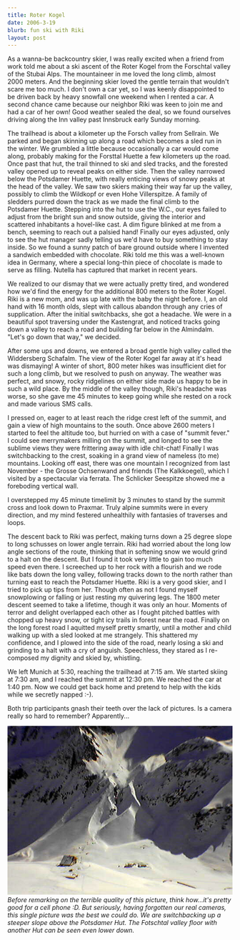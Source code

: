 ```yaml
---
title: Roter Kogel
date: 2006-3-19
blurb: fun ski with Riki
layout: post
---
```


As a wanna-be backcountry skier, I was really excited when a friend from work told me about a ski ascent of the Roter Kogel from the Forschtal valley of the Stubai Alps. The mountaineer in me loved the long climb, almost 2000 meters. And the beginning skier loved the gentle terrain that wouldn't scare me too much. I don't own a car yet, so I was keenly disappointed to be driven back by heavy snowfall one weekend when I rented a car. A second chance came because our neighbor Riki was keen to join me and had a car of her own! Good weather sealed the deal, so we found ourselves driving along the Inn valley past Innsbruck early Sunday morning.


The trailhead is about a kilometer up the Forsch valley from Sellrain. We parked and began skinning up along a road which becomes a sled run in the winter. We grumbled a little because occasionally a car would come along, probably making for the Forsttal Huette a few kilometers up the road. Once past that hut, the trail thinned to ski and sled tracks, and the forested valley opened up to reveal peaks on either side. Then the valley narrowed below the Potsdamer Huette, with really enticing views of snowy peaks at the head of the valley. We saw two skiers making their way far up the valley, possibly to climb the Wildkopf or even Hohe Villerspitze. A family of sledders purred down the track as we made the final climb to the Potsdamer Huette. Stepping into the hut to use the W.C., our eyes failed to adjust from the bright sun and snow outside, giving the interior and scattered inhabitants a hovel-like cast. A dim figure blinked at me from a bench, seeming to reach out a palsied hand! Finally our eyes adjusted, only to see the hut manager sadly telling us we'd have to buy something to stay inside. So we found a sunny patch of bare ground outside where I invented a sandwich embedded with chocolate. Riki told me this was a well-known idea in Germany, where a special long-thin piece of chocolate is made to serve as filling. Nutella has captured that market in recent years.


We realized to our dismay that we were actually pretty tired, and wondered how we'd find the energy for the additional 800 meters to the Roter Kogel. Riki is a new mom, and was up late with the baby the night before. I, an old hand with 16 month olds, slept with callous abandon through any cries of supplication. After the initial switchbacks, she got a headache. We were in a beautiful spot traversing under the Kastengrat, and noticed tracks going down a valley to reach a road and building far below in the Almindalm. "Let's go down that way," we decided.


After some ups and downs, we entered a broad gentle high valley called the Widdersberg Schafalm. The view of the Roter Kogel far away at it's head was dismaying! A winter of short, 800 meter hikes was insufficient diet for such a long climb, but we resolved to push on anyway. The weather was perfect, and snowy, rocky ridgelines on either side made us happy to be in such a wild place. By the middle of the valley though, Riki's headache was worse, so she gave me 45 minutes to keep going while she rested on a rock and made various SMS calls.


I pressed on, eager to at least reach the ridge crest left of the summit, and gain a view of high mountains to the south. Once above 2600 meters I started to feel the altitude too, but hurried on with a case of "summit fever." I could see merrymakers milling on the summit, and longed to see the sublime views they were frittering away with idle chit-chat! Finally I was switchbacking to the crest, soaking in a grand view of nameless (to me) mountains. Looking off east, there was one mountain I recognized from last November - the Grosse Ochsenwand and friends (The Kalkkoegel), which I visited by a spectacular via ferrata. The Schlicker Seespitze showed me a foreboding vertical wall.


I overstepped my 45 minute timelimit by 3 minutes to stand by the summit cross and look down to Praxmar. Truly alpine summits were in every direction, and my mind festered unhealthily with fantasies of traverses and loops.


The descent back to Riki was perfect, making turns down a 25 degree slope to long schusses on lower angle terrain. Riki had worried about the long low angle sections of the route, thinking that in softening snow we would grind to a halt on the descent. But I found it took very little to gain too much speed even there. I screeched up to her rock with a flourish and we rode like bats down the long valley, following tracks down to the north rather than turning east to reach the Potsdamer Huette. Riki is a very good skier, and I tried to pick up tips from her. Though often as not I found myself snowplowing or falling or just resting my quivering legs. The 1800 meter descent seemed to take a lifetime, though it was only an hour. Moments of terror and delight overlapped each other as I fought pitched battles with chopped up heavy snow, or tight icy trails in forest near the road. Finally on the long forest road I aquitted myself pretty smartly, until a mother and child walking up with a sled looked at me strangely. This shattered my confidence, and I plowed into the side of the road, nearly losing a ski and grinding to a halt with a cry of anguish. Speechless, they stared as I re-composed my dignity and skied by, whistling.


We left Munich at 5:30, reaching the trailhead at 7:15 am. We started skiing at 7:30 am, and I reached the summit at 12:30 pm. We reached the car at 1:40 pm. Now we could get back home and pretend to help with the kids while we secretly napped :-).


Both trip participants gnash their teeth over the lack of pictures. Is a camera really so hard to remember? Apparently...



<a href="images/roterkogel.jpg"><img src="images/roterkogel.jpg"></a><br>
<i>Before remarking on the terrible quality of this picture, think how...it's
pretty good for a cell phone :D. But seriously, having forgotten our real
cameras, this single picture was the best we could do. We are switchbacking up a
steeper slope above the Potsdamer Hut. The Fotschtal valley floor with another
Hut can be seen even lower down.</i>
